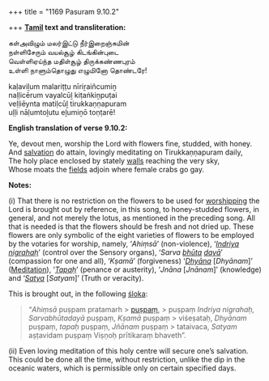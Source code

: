 +++
title = "1169 Pasuram 9.10.2"

+++
**[Tamil](/definition/tamil#history "show Tamil definitions") text and transliteration:**

கள்அவிழும் மலர்இட்டு நீர்இறைஞ்சுமின்  
நள்ளிசேரும் வயல்சூழ் கிடங்கின்புடை  
வெள்ளிஏய்ந்த மதிள்சூழ் திருக்கண்ணபுரம்  
உள்ளி நாளும்தொழுது எழுமினோ தொண்டரே!

kaḷaviḻum malariṭṭu nīriṟaiñcumiṉ  
naḷḷicērum vayalcūḻ kiṭaṅkiṉpuṭai  
veḷḷiēynta matiḷcūḻ tirukkaṇṇapuram  
uḷḷi nāḷumtoḻutu eḻumiṉō toṇṭarē!

**English translation of verse 9.10.2:**

Ye, devout men, worship the Lord with flowers fine, studded, with honey.  
And [salvation](/definition/salvation#history "show salvation definitions") do attain, lovingly meditating on Tirukkaṇṇapuram daily,  
The holy place enclosed by stately [walls](/definition/wall#history "show walls definitions") reaching the very sky,  
Whose moats the [fields](/definition/field#history "show fields definitions") adjoin where female crabs go gay.

**Notes:**

\(i\) That there is no restriction on the flowers to be used for [worshipping](/definition/worshipping#history "show worshipping definitions") the Lord is brought out by reference, in this song, to honey-studded flowers, in general, and not merely the lotus, as mentioned in the preceding song. All that is needed is that the flowers should be fresh and not dried up. These flowers are only symbolic of the eight varieties of flowers to be employed by the votaries for worship, namely, ‘*Ahiṃsā*’ (non-violence), ‘*[Indriya](/definition/indriya#history "show Indriya definitions") [nigrahaḥ](/definition/nigraha#history "show nigrahaḥ definitions")*’ (control over the Sensory organs), ‘*Sarva [bhūta](/definition/bhuta#history "show bhūta definitions") [dayā](/definition/daya#history "show dayā definitions")*’ (compassion for one and all), ‘*Kṣamā*’ (forgiveness) ‘*[Dhyāna](/definition/dhyana#vaishnavism "show Dhyāna definitions")* [*Dhyānam*]’ ([Meditation](/definition/meditation#history "show Meditation definitions")), ‘*[Tapaḥ](/definition/tapas#vaishnavism "show Tapaḥ definitions")*’ (penance or austerity), ‘*Jnāna* [*Jnānam*]’ (knowledge) and ‘*[Satya](/definition/satya#vaishnavism "show Satya definitions")* [*Satyam*]’ (Truth or veracity).

This is brought out, in the following [śloka](/definition/sloka#vaishnavism "show śloka definitions"):

> “*Ahiṃsā* puṣpam pratamarh > [puṣpaṃ](/definition/pushpa#vaishnavism "show puṣpaṃ definitions"), > puṣpaṃ *Indriya nigrahaḥ, Sarvabhūtadayā* puṣpaṃ, *Kṣamā* puṣpaṃ > viśeṣataḥ, *Dhyānam* puṣpaṃ, *tapaḥ* puṣpaṃ, *Jñānam* puṣpaṃ > tataivaca, *Satyam* aṣṭavidam puṣpaṃ Viṣṇoḥ prītikaraṃ bhaveth”.

\(ii\) Even loving meditation of this holy centre will secure one’s salvation. This could be done all the time, without restriction, unlike the dip in the oceanic waters, which is permissible only on certain specified days.



